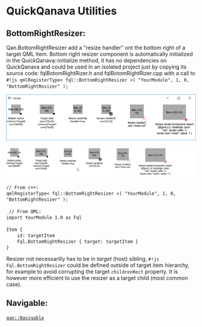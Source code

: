 QuickQanava Utilities 
============================

BottomRightResizer:
------------------


Qan.BottomRightResizer add a "resize handler" ont the bottom right of a target QML Item. Bottom right resizer component is automatically initialized in the QuickQanava::initialize method, it has no dependencies on QuickQanava and could be used in an isolated project just by copying its source code: fqlBotomRightRizer.h and fqlBotomRightRizer.cpp with a call to `#!js qmlRegisterType< fql::BottomRightResizer >( "YourModule", 1, 0, "BottomRightResizer" );`

![BottomRightResizer](utilities/utilities-resizer.png)

![BottomRightResizer](utilities/utilities-resizer.gif)

~~~~~~~~~~~~~{.cpp}
// From c++:
qmlRegisterType< fql::BottomRightResizer >( "YourModule", 1, 0, "BottomRightResizer" );

 // From QML:
import YourModule 1.0 as Fql

Item {
    id: targetItem
    Fql.BottomRightResizer { target: targetItem }
}
~~~~~~~~~~~~~
 
Resizer not necessarilly has to be in *target* (host) sibling, `#!js Fql.BottomRightResizer` could be defined outside of target item hierarchy, for example to avoid corrupting the target `childrenRect` property. It is however more efficient to use the resizer as a target child (most common case).

Navigable:
------------------

[`qan::Navigable`](http://www.destrat.io/quickqanava/doc/classqan_1_1_navigable.html)


